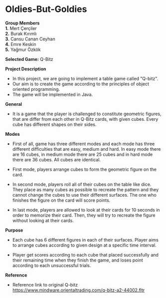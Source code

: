 # Oldies-But-Goldies

**Group Members**  
**1.** Mert Çerçiler  
**2.** Burak Kırımlı  
**3.** Cansu Canan Ceyhan  
**4.** Emre Keskin  
**5.** Yağmur Özkök  

**Selected Game:** Q-Bitz

**Project Description**  

  * In this project, we are going to implement a table game called "Q-bitz".
  * Our aim is to create the game according to the principles of object oriented programming. 
  * The game will be implemented in Java. 

**General**

  * It is a game that the player is challenged to constitute geometric figures, that are differ from each other in Q-Bitz cards, with given cubes. Every cube has different shapes on their sides.

**Modes**

  * First of all, game has three different modes and each mode has three different difficulties that are easy, medium and hard. In easy mode there are 16 cubes, in medium mode there are 25 cubes and in hard mode there are 36 cubes. All cubes are identical.
 
  * First mode, players arrange cubes to form the geometric figure on the card.
   
  * In second mode, players roll all of their cubes on the table like dice. They place as many cubes as possible to recreate the pattern and they cannot change the cubes to use their different surfaces. The one who finishes the figure on the card will score points. 
   
  * In last mode, players are allowed to look at their cards for 10 seconds in order to memorize their card. Then, they will try to recreate the figure without looking at their cards.

**Purpose**

  * Each cube has 6 different figures in each of their surfaces. Player aims to arrange cubes according to given design at a specific time interval.

  * Player get scores according to each cube that placed successfully and their remaining time when they finish the game, and loses point according to each unsuccessful trials.
  
**Reference**

 * Reference link to original Q-bitz https://www.mindware.orientaltrading.com/q-bitz-a2-44002.fltr


